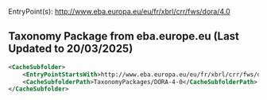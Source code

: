 EntryPoint(s): http://www.eba.europa.eu/eu/fr/xbrl/crr/fws/dora/4.0
## Taxonomy Package from eba.europe.eu (Last Updated to 20/03/2025)

```xml
<CacheSubfolder>
    <EntryPointStartsWith>http://www.eba.europa.eu/eu/fr/xbrl/crr/fws/dora/4.0</EntryPointStartsWith>
    <CacheSubfolderPath>TaxonomyPackages/DORA-4-0</CacheSubfolderPath>
</CacheSubfolder>
```